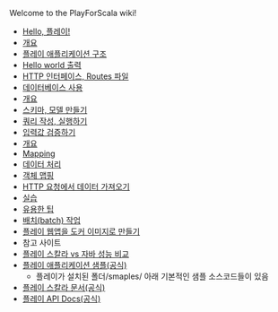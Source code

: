Welcome to the PlayForScala wiki!

 - [Hello, 플레이!](https://github.com/kpug/playforscala/blob/master/wiki/Hello%20플레이.md)
  - [개요](https://github.com/kpug/playforscala/blob/master/wiki/Hello%20플레이.md#개요)
  - [플레이 애플리케이션 구조](https://github.com/kpug/playforscala/blob/master/wiki/Hello%20플레이.md#플레이-애플리케이션-구조)
  - [Hello world 출력](https://github.com/kpug/playforscala/blob/master/wiki/Hello%20플레이.md#hello-world-출력)
 - [HTTP 인터페이스, Routes 파일](https://github.com/kpug/playforscala/blob/master/wiki/Chapter4.md)
 - [데이터베이스 사용](https://github.com/kpug/playforscala/blob/master/wiki/데이터베이스%20사용.md)
  - [개요](https://github.com/kpug/playforscala/blob/master/wiki/데이터베이스%20사용.md#개요) 
  - [스키마, 모델 만들기](https://github.com/kpug/playforscala/blob/master/wiki/데이터베이스%20사용.md#스키마-모델-만들기)
  - [쿼리 작성, 실행하기](https://github.com/kpug/playforscala/blob/master/wiki/데이터베이스%20사용.md#쿼리-작성-실행)
 - [입력값 검증하기](https://github.com/kpug/playforscala/blob/master/wiki/입력값%20검증하기.md)
  - [개요](https://github.com/kpug/playforscala/blob/master/wiki/입력값%20검증하기.md#개요)
  - [Mapping](https://github.com/kpug/playforscala/blob/master/wiki/입력값%20검증하기.md#맵핑mapping)
  - [데이터 처리](https://github.com/kpug/playforscala/blob/master/wiki/입력값%20검증하기.md#데이터-처리)
  - [객체 맵핑](https://github.com/kpug/playforscala/blob/master/wiki/입력값%20검증하기.md#객체-맵핑-가장-많이-쓰는-방법)
  - [HTTP 요청에서 데이터 가져오기](https://github.com/kpug/playforscala/blob/master/wiki/입력값%20검증하기.md#http-요청에서-값-가져오기)
  - [실습](https://github.com/kpug/playforscala/blob/master/wiki/입력값%20검증하기.md#실습-예제)
 - [유용한 팁](https://github.com/kpug/playforscala/blob/master/wiki/유용한%20팁.md)
  - [배치(batch) 작업](https://github.com/kpug/playforscala/blob/master/wiki/유용한%20팁.md#배치-작업)
  - [플레이 웹앱을 도커 이미지로 만들기](http://pragmaticstory.com/2206)
 - 참고 사이트
  - [플레이 스칼라 vs 자바 성능 비교](http://playframework.github.io/prune/) 
  - [플레이 애플리케이션 샘플(공식)](https://www.playframework.com/documentation/2.0/Samples)
    - 플레이가 설치된 폴더/smaples/ 아래 기본적인 샘플 소스코드들이 있음
  - [플레이 스칼라 문서(공식)](https://www.playframework.com/documentation/2.3.x/ScalaHome)
  - [플레이 API Docs(공식)](https://www.playframework.com/documentation/2.0.x/api/scala/index.html#package)
